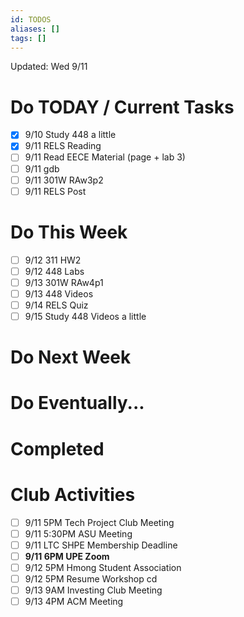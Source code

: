 ```yaml
---
id: TODOS
aliases: []
tags: []
---
```


Updated: Wed 9/11

# Do TODAY / Current Tasks
- [x] 9/10 Study 448 a little
- [x] 9/11 RELS Reading
- [ ] 9/11 Read EECE Material (page + lab 3)
- [ ] 9/11 gdb
- [ ] 9/11 301W RAw3p2
- [ ] 9/11 RELS Post

# Do This Week
- [ ] 9/12 311 HW2
- [ ] 9/12 448 Labs
- [ ] 9/13 301W RAw4p1
- [ ] 9/13 448 Videos
- [ ] 9/14 RELS Quiz
- [ ] 9/15 Study 448 Videos a little

# Do Next Week

# Do Eventually...

# Completed

# Club Activities
- [ ] 9/11 5PM Tech Project Club Meeting
- [ ] 9/11 5:30PM ASU Meeting
- [ ] 9/11 LTC SHPE Membership Deadline
- [ ] **9/11 6PM UPE Zoom**
- [ ] 9/12 5PM Hmong Student Association
- [ ] 9/12 5PM Resume Workshop cd
- [ ] 9/13 9AM Investing Club Meeting
- [ ] 9/13 4PM ACM Meeting
